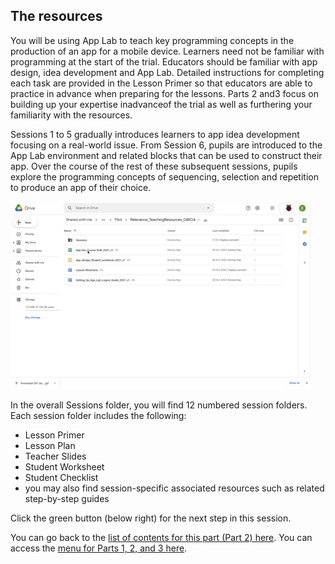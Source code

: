 ## The resources

You will be using App Lab to teach key programming concepts in the production of an app for a mobile device. Learners need not be familiar with programming at the start of the trial. Educators should be familiar with app design, idea development and App Lab. Detailed instructions for completing each task are provided in the Lesson Primer so that educators are able to practice in advance when preparing for the lessons. Parts 2 and3 focus on building up your expertise inadvanceof the trial as well as furthering your familiarity with the resources.

Sessions  1 to 5 gradually introduces learners to app idea development focusing on a real-world issue. From Session 6, pupils are introduced to the App Lab environment and related blocks that can be used to construct their app. Over the course of the rest of these subsequent sessions, pupils explore the programming concepts of sequencing, selection and repetition to produce an app of their choice.

![Lesson Folders on screen and rest cursor on each folder](images/Relevance-LessonFolderAccess.gif)

In the overall Sessions folder, you will find 12 numbered session folders. Each session folder includes the following:
+ Lesson Primer
+ Lesson Plan
+ Teacher Slides
+ Student Worksheet
+ Student Checklist 
+ you may also find session-specific associated resources such as related step-by-step guides 

Click the green button (below right) for the next step in this session.

You can go back to the [list of contents for this part (Part 2) here](https://projects.raspberrypi.org/en/projects/Year8-RelevanceTraining-Part2-GBICi4).
You can access the [menu for Parts 1, 2, and 3 here](https://projects.raspberrypi.org/en/pathways/year8-relevancetraining-gbici4).
